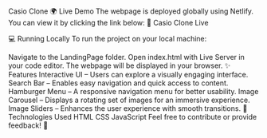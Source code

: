 Casio Clone
🌍 Live Demo
The webpage is deployed globally using Netlify. You can view it by clicking the link below:
🔗 Casio Clone Live

💻 Running Locally
To run the project on your local machine:

Navigate to the LandingPage folder.
Open index.html with Live Server in your code editor.
The webpage will be displayed in your browser.
✨ Features
Interactive UI – Users can explore a visually engaging interface.
Search Bar – Enables easy navigation and quick access to content.
Hamburger Menu – A responsive navigation menu for better usability.
Image Carousel – Displays a rotating set of images for an immersive experience.
Image Sliders – Enhances the user experience with smooth transitions.
🚀 Technologies Used
HTML
CSS
JavaScript
Feel free to contribute or provide feedback! 🎉
